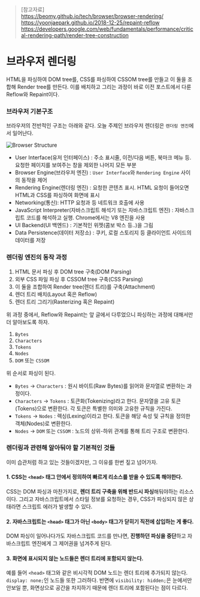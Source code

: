 > [참고자료]  
> https://beomy.github.io/tech/browser/browser-rendering/  
> https://yoonjaepark.github.io/2018-12-25/repaint-reflow  
> https://developers.google.com/web/fundamentals/performance/critical-rendering-path/render-tree-construction  

# 브라우저 렌더링
HTML을 파싱하여 DOM tree를, CSS를 파싱하여 CSSOM tree를 만들고 이 둘을 조합해 Render tree를 만든다. 이를 배치하고 그리는 과정이 바로 이전 포스트에서 다룬 Reflow와 Repaint이다. 

### 브라우저 기본구조
브라우저의 전반적인 구조는 아래와 같다. 오늘 주제인 브라우저 렌더링은 `렌더링 엔진`에서 일어난다.

![Browser Structure](https://github.com/HyunSangHan/TIL/blob/release/static/media/browser_structure.png)

- User Interface(유저 인터페이스) : 주소 표시줄, 이전/다음 버튼, 북마크 메뉴 등. 요청한 페이지를 보여주는 창을 제외한 나머지 모든 부분
- Browser Engine(브라우저 엔진) : `User Interface`와 `Rendering Engine` 사이의 동작을 제어
- Rendering Engine(렌더링 엔진) : 요청한 콘텐츠 표시. HTML 요청이 들어오면 HTML과 CSS를 파싱하여 화면에 표시
- Networking(통신): HTTP 요청과 등 네트워크 호출에 사용
- JavaScript Interpreter(자바스크립트 해석기 또는 자바스크립트 엔진) : 자바스크립트 코드를 해석하고 실행. Chrome에서는 V8 엔진을 사용
- UI Backend(UI 백엔드) : 기본적인 위젯(콤보 박스 등..)을 그림
- Data Persistence(데이터 저장소) : 쿠키, 로컬 스토리지 등 클라이언트 사이드의 데이터를 저장

### 렌더링 엔진의 동작 과정
1. HTML 문서 파싱 후 DOM tree 구축(DOM Parsing)
2. 외부 CSS 파일 파싱 후 CSSOM tree 구축(CSS Parsing)
3. 이 둘을 조합하여 Render tree(렌더 트리)를 구축(Attachment)
4. 렌더 트리 배치(Layout 혹은 Reflow)
5. 렌더 트리 그리기(Rasterizing 혹은 Repaint)  

위 과정 중에서, Reflow와 Repaint는 앞 글에서 다루었으니 파싱하는 과정에 대해서만 더 알아보도록 하자.  

1. `Bytes`
2. `Characters`
3. `Tokens`
4. `Nodes`
5. `DOM` 또는 `CSSOM`  

위 순서로 파싱이 된다.  

- `Bytes` -> `Characters` : 원시 바이트(Raw Bytes)를 읽어와 문자열로 변환하는 과정이다.
- `Characters` -> `Tokens` : 토큰화(Tokenizing)라고 한다. 문자열을 고유 토큰(Tokens)으로 변환한다. 각 토큰은 특별한 의미와 고유한 규칙을 가진다.
- `Tokens` -> `Nodes` : 렉싱(Lexing)이라고 한다. 토큰을 해당 속성 및 규칙을 정의한 객체(Nodes)로 변환한다.
- `Nodes` -> `DOM` 또는 `CSSOM` : 노드의 상위-하위 관계를 통해 트리 구조로 변환한다.

### 렌더링과 관련해 알아둬야 할 기본적인 것들

이미 습관처럼 하고 있는 것들이겠지만, 그 이유를 한번 짚고 넘어가자.

#### 1. CSS는 `<head>` 태그 안에서 정의하여 빠르게 리소스를 받을 수 있도록 해야한다.
CSS는 DOM 파싱과 마찬가지로, **렌더 트리 구축을 위해 반드시 파싱**해둬야하는 리소스이다. 그리고 자바스크립트에서 스타일 정보를 요청하는 경우, CSS가 파싱되지 않은 상태라면 스크립트 에러가 발생할 수 있다.

#### 2. 자바스크립트는 `<head>` 태그가 아닌 `<body>` 태그가 닫히기 직전에 삽입하는 게 좋다.
DOM 파싱이 일어나다가도 자바스크립트 코드를 만나면, **진행하던 파싱을 중단**하고 자바스크립트 엔진에게 그 제어권을 넘겨주게 된다.

#### 3. 화면에 표시되지 않는 노드들은 렌더 트리에 포함되지 않는다.
예를 들어 `<head>` 태그와 같은 비시각적 DOM 노드는 렌더 트리에 추가되지 않는다. `display: none;`인 노드들 또한 그러하다. 반면에 `visibility: hidden;`은 눈에서만 안보일 뿐, 화면상으로 공간을 차지하기 때문에 렌더 트리에 포함된다는 점이 다르다.
